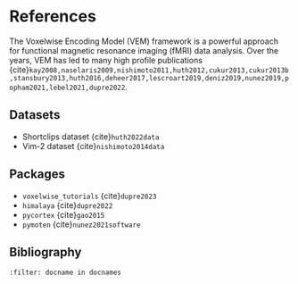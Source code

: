 # References

The Voxelwise Encoding Model (VEM) framework is a powerful approach for functional magnetic resonance
imaging (fMRI) data analysis. Over the years, VEM has led to many high profile
publications {cite}`kay2008,naselaris2009,nishimoto2011,huth2012,cukur2013,cukur2013b,stansbury2013,huth2016,deheer2017,lescroart2019,deniz2019,nunez2019,popham2021,lebel2021,dupre2022`.

## Datasets

- Shortclips dataset {cite}`huth2022data`
- Vim-2 dataset {cite}`nishimoto2014data`

## Packages

- `voxelwise_tutorials` {cite}`dupre2023`
- `himalaya` {cite}`dupre2022`
- `pycortex` {cite}`gao2015`
- `pymoten` {cite}`nunez2021software`

## Bibliography
```{bibliography}
:filter: docname in docnames
```
